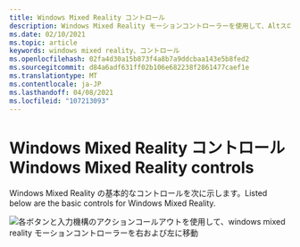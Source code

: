 ```yaml
---
title: Windows Mixed Reality コントロール
description: Windows Mixed Reality モーションコントローラーを使用して、Altスローモーション Evr を実行するための基本的なコントロールスキームについて説明します。
ms.date: 02/10/2021
ms.topic: article
keywords: windows mixed reality、コントロール
ms.openlocfilehash: 02fa4d30a15b873f4a8b7a9ddcbaa143e5b8fed2
ms.sourcegitcommit: d84a6adf631ff02b106e682238f2861477caef1e
ms.translationtype: MT
ms.contentlocale: ja-JP
ms.lasthandoff: 04/08/2021
ms.locfileid: "107213093"
---
```

# <a name="windows-mixed-reality-controls"></a><span data-ttu-id="65c23-104">Windows Mixed Reality コントロール</span><span class="sxs-lookup"><span data-stu-id="65c23-104">Windows Mixed Reality controls</span></span>

<span data-ttu-id="65c23-105">Windows Mixed Reality の基本的なコントロールを次に示します。</span><span class="sxs-lookup"><span data-stu-id="65c23-105">Listed below are the basic controls for Windows Mixed Reality.</span></span>

![各ボタンと入力機構のアクションコールアウトを使用して、windows mixed reality モーションコントローラーを右および左に移動](images/windows-mixed-controls.jpg)
